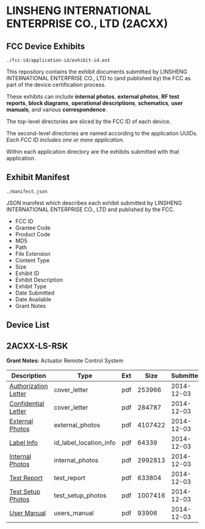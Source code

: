 # LINSHENG INTERNATIONAL ENTERPRISE CO., LTD (2ACXX)
## FCC Device Exhibits

```
./fcc-id/application-id/exhibit-id.ext
```

This repository contains the exhibit documents submitted by LINSHENG INTERNATIONAL ENTERPRISE CO., LTD to (and published by) the FCC as part of the device certification process.

These exhibits can include **internal photos**, **external photos**, **RF test reports**, **block diagrams**, **operational descriptions**, **schematics**, **user manuals**, and various **correspondence**.

The top-level directories are sliced by the FCC ID of each device.

The second-level directories are named according to the application UUIDs. *Each FCC ID includes one or more application.*

Within each application directory are the exhibits submitted with that application. 

## Exhibit Manifest

```
./manifest.json
```

JSON manifest which describes each exhibit submitted by LINSHENG INTERNATIONAL ENTERPRISE CO., LTD and published by the FCC.

- FCC ID
- Grantee Code
- Product Code
- MD5
- Path
- File Extension
- Content Type
- Size
- Exhibit ID
- Exhibit Description
- Exhibit Type
- Date Submitted
- Date Available
- Grant Notes

## Device List
## 2ACXX-LS-RSK
**Grant Notes:** Actuator Remote Control System

| Description | Type | Ext | Size | Submitted | Available |
| ----------- | ---- | --- | ---- | --------- | --------- |
| [Authorization Letter](2ACXX-LS-RSK/ecae8de8fcf72149893e85cd4599b0d8/2462004.pdf) | cover_letter | pdf | 253966 | 2014-12-03 | 2014-12-03 |
| [Confidential Letter](2ACXX-LS-RSK/ecae8de8fcf72149893e85cd4599b0d8/2462005.pdf) | cover_letter | pdf | 284787 | 2014-12-03 | 2014-12-03 |
| [External Photos](2ACXX-LS-RSK/ecae8de8fcf72149893e85cd4599b0d8/2462006.pdf) | external_photos | pdf | 4107422 | 2014-12-03 | 2014-12-03 |
| [Label Info](2ACXX-LS-RSK/ecae8de8fcf72149893e85cd4599b0d8/2462009.pdf) | id_label_location_info | pdf | 64339 | 2014-12-03 | 2014-12-03 |
| [Internal Photos](2ACXX-LS-RSK/ecae8de8fcf72149893e85cd4599b0d8/2462008.pdf) | internal_photos | pdf | 2992813 | 2014-12-03 | 2014-12-03 |
| [Test Report](2ACXX-LS-RSK/ecae8de8fcf72149893e85cd4599b0d8/2462007.pdf) | test_report | pdf | 633804 | 2014-12-03 | 2014-12-03 |
| [Test Setup Photos](2ACXX-LS-RSK/ecae8de8fcf72149893e85cd4599b0d8/2462010.pdf) | test_setup_photos | pdf | 1007416 | 2014-12-03 | 2014-12-03 |
| [User Manual](2ACXX-LS-RSK/ecae8de8fcf72149893e85cd4599b0d8/2462011.pdf) | users_manual | pdf | 93906 | 2014-12-03 | 2014-12-03 |
